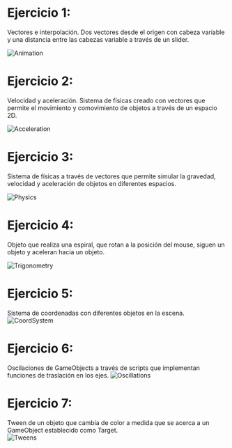 # Ejercicio 1: 
Vectores e interpolación. Dos vectores desde el origen con cabeza variable y una distancia entre las cabezas variable a través de un slider. 

![Animation](https://user-images.githubusercontent.com/68623374/186724169-421665cb-05d6-4c35-8e42-e8fb02d627a8.gif)


# Ejercicio 2:
Velocidad y aceleración. Sistema de físicas creado con vectores que permite el movimiento y comovimiento de objetos a través de un espacio 2D.

![Acceleration](https://user-images.githubusercontent.com/68623374/186724189-320dff6c-afbe-4cd5-9ad5-7be5bdddbddf.gif)


# Ejercicio 3:
Sistema de físicas a través de vectores que permite simular la gravedad, velocidad y aceleración de objetos en diferentes espacios.

![Physics](https://user-images.githubusercontent.com/68623374/187302957-539c9a18-dd93-4097-87ff-49db87e48d32.gif)

# Ejercicio 4:
Objeto que realiza una espiral, que rotan a la posición del mouse, siguen un objeto y aceleran hacia un objeto. 

![Trigonometry](https://user-images.githubusercontent.com/68623374/192109573-c2953fd6-c84c-408d-8cf1-9fd3cf13d263.gif)


# Ejercicio 5:
Sistema de coordenadas con diferentes objetos en la escena.
![CoordSystem](https://user-images.githubusercontent.com/68623374/194936088-28b77a09-342e-4d19-b20f-06250deabe65.gif)


# Ejercicio 6:
Oscilaciones de GameObjects a través de scripts que implementan funciones de traslación en los ejes. 
![Oscillations](https://user-images.githubusercontent.com/68623374/194936099-96004049-8911-4fae-beb3-0c77ae7743c6.gif)


# Ejercicio 7:
Tween de un objeto que cambia de color a medida que se acerca a un GameObject establecido como Target.  
![Tweens](https://user-images.githubusercontent.com/68623374/194936115-afd602dc-6c00-421c-8dda-0add81cae650.gif)
